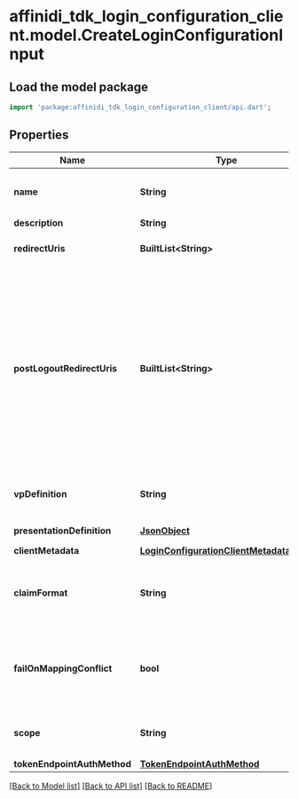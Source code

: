 # affinidi_tdk_login_configuration_client.model.CreateLoginConfigurationInput

## Load the model package

```dart
import 'package:affinidi_tdk_login_configuration_client/api.dart';
```

## Properties

| Name                        | Type                                                                                  | Description                                                                                                                                                                                                 | Notes                        |
| --------------------------- | ------------------------------------------------------------------------------------- | ----------------------------------------------------------------------------------------------------------------------------------------------------------------------------------------------------------- | ---------------------------- |
| **name**                    | **String**                                                                            | User defined login configuration name                                                                                                                                                                       |
| **description**             | **String**                                                                            |                                                                                                                                                                                                             | [optional]                   |
| **redirectUris**            | **BuiltList&lt;String&gt;**                                                           | OAuth 2.0 Redirect URIs                                                                                                                                                                                     |
| **postLogoutRedirectUris**  | **BuiltList&lt;String&gt;**                                                           | Post Logout Redirect URIs, Used to redirect the user's browser to a specified URL after the logout process is complete. Must match the domain, port, scheme of at least one of the registered redirect URIs | [optional]                   |
| **vpDefinition**            | **String**                                                                            | VP definition in JSON stringify format                                                                                                                                                                      | [optional]                   |
| **presentationDefinition**  | [**JsonObject**](.md)                                                                 | Presentation Definition                                                                                                                                                                                     | [optional]                   |
| **clientMetadata**          | [**LoginConfigurationClientMetadataInput**](LoginConfigurationClientMetadataInput.md) |                                                                                                                                                                                                             | [optional]                   |
| **claimFormat**             | **String**                                                                            | ID token claims output format. Default is array.                                                                                                                                                            | [optional]                   |
| **failOnMappingConflict**   | **bool**                                                                              | Interrupts login process if duplications of data fields names will be found                                                                                                                                 | [optional] [default to true] |
| **scope**                   | **String**                                                                            | List of groups separated by space                                                                                                                                                                           | [optional]                   |
| **tokenEndpointAuthMethod** | [**TokenEndpointAuthMethod**](TokenEndpointAuthMethod.md)                             |                                                                                                                                                                                                             | [optional]                   |

[[Back to Model list]](../README.md#documentation-for-models) [[Back to API list]](../README.md#documentation-for-api-endpoints) [[Back to README]](../README.md)
